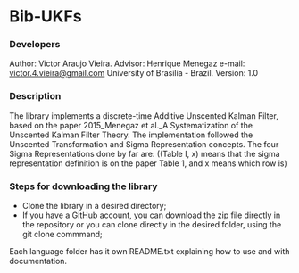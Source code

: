 # Bib-UKFs

### Developers
Author: Victor Araujo Vieira.
Advisor: Henrique Menegaz
e-mail: victor.4.vieira@gmail.com
University of Brasilia - Brazil.
Version: 1.0

### Description
The library implements a discrete-time Additive Unscented Kalman Filter, based on the paper 2015_Menegaz et al._A Systematization of the Unscented Kalman Filter Theory. The implementation followed the Unscented Transformation and Sigma Representation concepts. The four Sigma Representations done by far are: 
((Table I, x) means that the sigma representation definition is on the paper Table 1, and x means which row is)

### Steps for downloading the library

- Clone the library in a desired directory;
- If you have a GitHub account, you can download the zip file directly in the repository or you can clone directly in the       desired folder, using the git clone <clone-link> commmand;
    
Each language folder has it own README.txt explaining how to use and with documentation.
